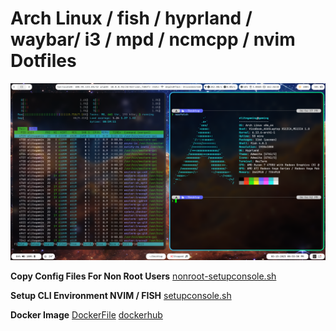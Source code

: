 # Arch Linux / fish / hyprland / waybar/ i3 / mpd / ncmcpp / nvim Dotfiles
![](./demo.png)


**Copy Config Files For Non Root Users**
[nonroot-setupconsole.sh](https://github.com/sheeeeee33eeesh/DotFiles/blob/master/scripts/nonroot-setupconsole)

**Setup CLI Environment NVIM / FISH**
[setupconsole.sh](https://github.com/sheeeeee33eeesh/DotFiles/blob/master/scripts/setupgui.sh)

**Docker Image**
[DockerFile](https://github.com/sheeeeee33eeesh/DotFiles/blob/master/setupconsole.sh)
[dockerhub](https://hub.docker.com/r/tylber5338/shee3eeeshkali)
